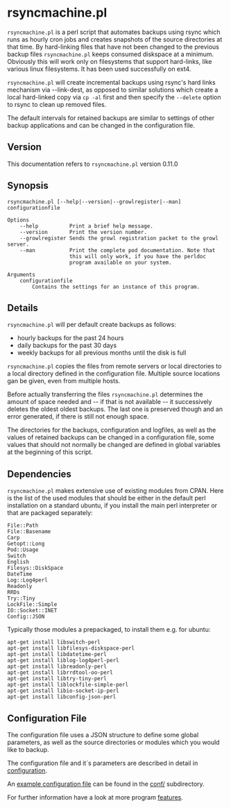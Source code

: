 rsyncmachine.pl
===============

`rsyncmachine.pl` is a perl script that automates backups using rsync which
runs as hourly cron jobs and creates snapshots of the source directories
at that time. By hard-linking files that have not been changed to the
previous backup files `rsyncmachine.pl` keeps consumed diskspace at a minimum.
Obviously this will work only on filesystems that support hard-links,
like various linux filesystems. It has been used successfully on ext4.

`rsyncmachine.pl` will create incremental backups using rsync's hard
links mechanism via --link-dest, as opposed to similar solutions which
create a local hard-linked copy via `cp -al` first and then specify
the `--delete` option to rsync to clean up removed files. 

The default intervals for retained backups are similar to settings of
other backup applications and can be changed in the configuration file.


## Version ##

This documentation refers to `rsyncmachine.pl` version 0.11.0

## Synopsis ##

    rsyncmachine.pl [--help|--version|--growlregister|--man] configurationfile

    Options
        --help          Print a brief help message.
        --version       Print the version number.
        --growlregister Sends the growl registration packet to the growl server.
        --man           Print the complete pod documentation. Note that
                        this will only work, if you have the perldoc
                        program available on your system.

    Arguments
        configurationfile
	        Contains the settings for an instance of this program.

## Details ##

`rsyncmachine.pl` will per default create backups as follows:

- hourly backups for the past 24 hours
- daily backups for the past 30 days
- weekly backups for all previous months until the disk is full

`rsyncmachine.pl` copies the files from remote servers or local
directories to a local directory defined in the configuration file.
Multiple source locations gan be given, even from multiple hosts. 

Before actually transferring the files `rsyncmachine.pl` determines the
amount of space needed and -- if that is not available -- it successively
deletes the oldest oldest backups. The last one is preserved though and
an error generated, if there is still not enough space.

The directories for the backups, configuration and logfiles, as well as
the values of retained backups can be changed in a configuration file,
some values that should not normally be changed are defined in global
variables at the beginning of this script.


## Dependencies ##

`rsyncmachine.pl` makes extensive use of existing modules from CPAN.
Here is the list of the used modules that should be either in the
default perl installation on a standard ubuntu, if you install the main
perl interpreter or that are packaged separately:

    File::Path
    File::Basename
    Carp
    Getopt::Long
    Pod::Usage
    Switch
    English
    Filesys::DiskSpace
    DateTime
    Log::Log4perl
    Readonly
    RRDs
    Try::Tiny
    LockFile::Simple
    IO::Socket::INET
    Config::JSON

Typically those modules a prepackaged, to install them e.g. for ubuntu:

    apt-get install libswitch-perl
    apt-get install libfilesys-diskspace-perl
    apt-get install libdatetime-perl
    apt-get install liblog-log4perl-perl
    apt-get install libreadonly-perl
    apt-get install librrdtool-oo-perl
    apt-get install libtry-tiny-perl
    apt-get install liblockfile-simple-perl
    apt-get install libio-socket-ip-perl
    apt-get install libconfig-json-perl


## Configuration File ##

The configuration file uses a JSON structure to define some global
parameters, as well as the source directories or modules which you
would like to backup.

The configuration file and it´s parameters are described in detail
in [configuration](./doc/config.md).

An [example configuration file](./conf/rsyncmachine.conf) can be found
in the [conf/](./conf/) subdirectory.

For further information have a look at more program
[features](./doc/features.md).


<!--
vim:tw=72:sw=4:ai:si
-->
